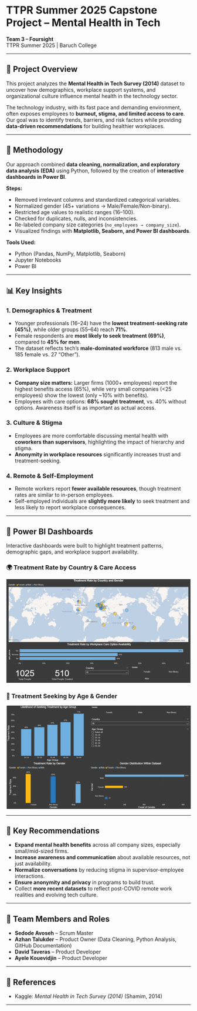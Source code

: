 # TTPR Summer 2025 Capstone Project – Mental Health in Tech

**Team 3 – Foursight**  
TTPR Summer 2025 | Baruch College  

---

## 📌 Project Overview
This project analyzes the **Mental Health in Tech Survey (2014)** dataset to uncover how demographics, workplace support systems, and organizational culture influence mental health in the technology sector.  

The technology industry, with its fast pace and demanding environment, often exposes employees to **burnout, stigma, and limited access to care**. Our goal was to identify trends, barriers, and risk factors while providing **data-driven recommendations** for building healthier workplaces.  

---

## 🧹 Methodology
Our approach combined **data cleaning, normalization, and exploratory data analysis (EDA)** using Python, followed by the creation of **interactive dashboards in Power BI**.  

**Steps:**
- Removed irrelevant columns and standardized categorical variables.  
- Normalized gender (45+ variations → Male/Female/Non-binary).  
- Restricted age values to realistic ranges (16–100).  
- Checked for duplicates, nulls, and inconsistencies.  
- Re-labeled company size categories (`no_employees → company_size`).  
- Visualized findings with **Matplotlib, Seaborn, and Power BI dashboards**.  

**Tools Used:**  
- Python (Pandas, NumPy, Matplotlib, Seaborn)  
- Jupyter Notebooks  
- Power BI  

---

## 📊 Key Insights
### 1. Demographics & Treatment
- Younger professionals (16–24) have the **lowest treatment-seeking rate (45%)**, while older groups (55–64) reach **71%**.  
- Female respondents are **most likely to seek treatment (69%)**, compared to **45% for men**.  
- The dataset reflects tech’s **male-dominated workforce** (813 male vs. 185 female vs. 27 “Other”).  

### 2. Workplace Support
- **Company size matters:** Larger firms (1000+ employees) report the highest benefits access (65%), while very small companies (<25 employees) show the lowest (only ~10% with benefits).  
- Employees with care options: **68% sought treatment**, vs. 40% without options. Awareness itself is as important as actual access.  

### 3. Culture & Stigma
- Employees are more comfortable discussing mental health with **coworkers than supervisors**, highlighting the impact of hierarchy and stigma.  
- **Anonymity in workplace resources** significantly increases trust and treatment-seeking.  

### 4. Remote & Self-Employment
- Remote workers report **fewer available resources**, though treatment rates are similar to in-person employees.  
- Self-employed individuals are **slightly more likely** to seek treatment and less likely to report workplace consequences.  

---

## 📸 Power BI Dashboards
Interactive dashboards were built to highlight treatment patterns, demographic gaps, and workplace support availability.  

### 🌍 Treatment Rate by Country & Care Access
![Treatment by Country](Treatment%20Rates%20By%20Country%20and%20Care%20Access.png)

### 👥 Treatment Seeking by Age & Gender
![Treatment by Age and Gender](Treatment%20Seeking%20By%20Age%20and%20Gender%20in%20Tech.png)

---

## 📌 Key Recommendations
- **Expand mental health benefits** across all company sizes, especially small/mid-sized firms.  
- **Increase awareness and communication** about available resources, not just availability.  
- **Normalize conversations** by reducing stigma in supervisor-employee interactions.  
- **Ensure anonymity and privacy** in programs to build trust.  
- Collect **more recent datasets** to reflect post-COVID remote work realities and evolving tech culture.  

---

## 👥 Team Members and Roles
- **Sedode Avoseh** – Scrum Master  
- **Azhan Talukder** – Product Owner (Data Cleaning, Python Analysis, GitHub Documentation)  
- **David Taveras** – Product Developer  
- **Ayele Kouevidjin** – Product Developer  

---

## 📖 References
- Kaggle: *Mental Health in Tech Survey (2014)* (Shamim, 2014)  

---
